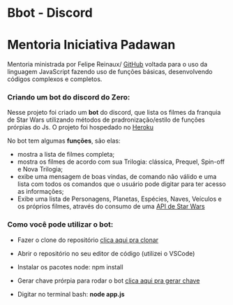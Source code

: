 # Bbot - Discord

# Mentoria Iniciativa Padawan

Mentoria ministrada por Felipe Reinaux/ [GitHub](https://github.com/fereinaux) voltada para o uso da linguagem JavaScript fazendo uso de funções básicas, desenvolvendo códigos complexos e completos.


### Criando um bot do discord do Zero:

Nesse projeto foi criado um **bot** do discord, que lista os filmes da franquia de Star Wars utilizando métodos de pradronização/estilo de funções prórpias do Js.
O projeto foi hospedado no [Heroku](https://dashboard.heroku.com/apps)


No bot tem algumas **funções**, são elas:

- mostra a lista de filmes completa;
- mostra os filmes de acordo com sua Trilogia: clássica, Prequel, Spin-off e Nova Trilogia;
- exibe uma mensagem de boas vindas, de comando não válido e uma lista com todos os comandos que o usuário pode digitar para ter acesso as informações;
- Exibe uma lista de Personagens, Planetas, Espécies, Naves, Veículos e os próprios filmes, através do consumo de uma [API de Star Wars](https://swapi.dev/)


### Como você pode utilizar o bot:

- Fazer o clone do repositório
[clica aqui pra clonar](https://github.com/barbarafigueiroa/Bbot/tree/B%C3%A1rbara)

- Abrir o repositório no seu editor de código (utilizei o VSCode)

- Instalar os pacotes node: npm install

- Gerar chave prórpia para rodar o bot
[clica aqui pra gerar chave](https://discord.com/developers/applications/)

- Digitar no terminal bash: **node app.js**
 






